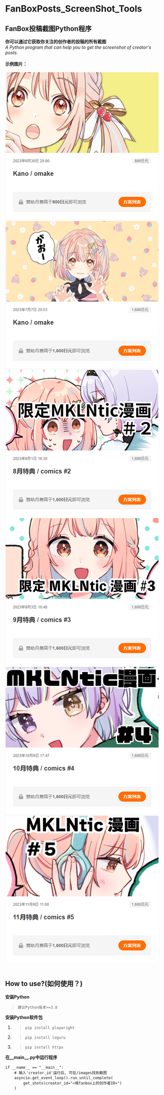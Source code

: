 # FanBoxPosts_ScreenShot_Tools  
## FanBox投稿截图Python程序
**你可以通过它获取你关注的创作者的投稿的所有截图**  
*A Python program that can help you to get the screenshot of creator's posts.*
<br/>
<br/>
**示例图片：**
<br/>
<br/>
![示例图片1](https://github.com/kanbereina/FanBoxPosts_ScreenShot_Tools/blob/main/example/6242841.jpg)
![示例图片2](https://github.com/kanbereina/FanBoxPosts_ScreenShot_Tools/blob/main/example/6305636.jpg)
![示例图片3](https://github.com/kanbereina/FanBoxPosts_ScreenShot_Tools/blob/main/example/6451190.jpg)
![示例图片4](https://github.com/kanbereina/FanBoxPosts_ScreenShot_Tools/blob/main/example/6623774.jpg)
![示例图片5](https://github.com/kanbereina/FanBoxPosts_ScreenShot_Tools/blob/main/example/6807374.jpg)
![示例图片6](https://github.com/kanbereina/FanBoxPosts_ScreenShot_Tools/blob/main/example/6961271.jpg)
<br/>
<br/>
## How to use?(如何使用？)  
**安装Python**  
>`建议Python版本>=3.8`
 
**安装Python软件包**  
1. >`pip install playwright`
2. >`pip install loguru`
3. >`pip install httpx`

**在__main__.py中运行程序**  
```
if __name__ == "__main__":
    # 输入'creator_id'运行后, 可在/images找到截图
    asyncio.get_event_loop().run_until_complete(
        get_shots(creator_id="<填fanbox上的创作者ID>")
    )
```
